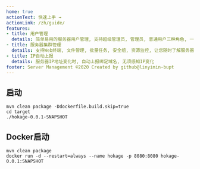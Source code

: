 ```yaml
---
home: true
actionText: 快速上手 →
actionLink: /zh/guide/
features:
- title: 用户管理
  details: 简单易用的服务器用户管理, 支持超级管理员, 管理员, 普通用户三种角色, 一键添加, 删除服务器用户
- title: 服务器集群管理
  details: 支持Web终端, 文件管理, 批量任务, 安全组, 资源监控, 让您随时了解服务器状态, 快速操作服务器
- title: IP自动上报
  details: 服务器IP地址变化时, 自动上报绑定域名, 无须感知IP变化
footer: Server Management ©2020 Created by github@linyimin-bupt
---
```


## 启动

```shell script
mvn clean package -Ddockerfile.build.skip=true
cd target
./hokage-0.0.1-SNAPSHOT
```

## Docker启动

```shell script
mvn clean package
docker run -d --restart=always --name hokage -p 8080:8080 hokage-0.0.1:SNAPSHOT
```